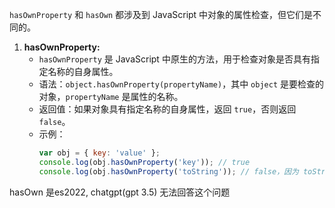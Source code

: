 `hasOwnProperty` 和 `hasOwn` 都涉及到 JavaScript 中对象的属性检查，但它们是不同的。

1. **hasOwnProperty:**
   - `hasOwnProperty` 是 JavaScript 中原生的方法，用于检查对象是否具有指定名称的自身属性。
   - 语法：`object.hasOwnProperty(propertyName)`，其中 `object` 是要检查的对象，`propertyName` 是属性的名称。
   - 返回值：如果对象具有指定名称的自身属性，返回 `true`，否则返回 `false`。
   - 示例：
     ```javascript
     var obj = { key: 'value' };
     console.log(obj.hasOwnProperty('key')); // true
     console.log(obj.hasOwnProperty('toString')); // false，因为 toString 是继承的属性
     ```

hasOwn 是es2022, chatgpt(gpt 3.5) 无法回答这个问题